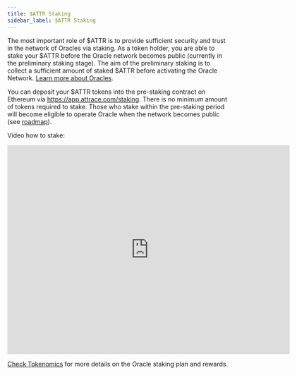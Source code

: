 ```yaml
---
title: $ATTR Staking
sidebar_label: $ATTR Staking
---
```


The most important role of $ATTR is to provide sufficient security and trust in the network of Oracles via staking. As a token holder, you are able to stake your $ATTR before the Oracle network becomes public (currently in the preliminary staking stage). The aim of the preliminary staking is to collect a sufficient amount of staked $ATTR before activating the Oracle Network. [Learn more about Oracles](/about/oracles).

You can deposit your $ATTR tokens into the pre-staking contract on Ethereum via https://app.attrace.com/staking. There is no minimum amount of tokens required to stake. Those who stake within the pre-staking period will become eligible to operate Oracle when the network becomes public (see [roadmap](/about/roadmap)). 

Video how to stake:

<iframe src='https://gfycat.com/ifr/ThankfulActiveArkshell' frameborder='0' scrolling='no' allowfullscreen width='640' height='474'></iframe>

[Check Tokenomics](/about/tokenomics) for more details on the Oracle staking plan and rewards.
